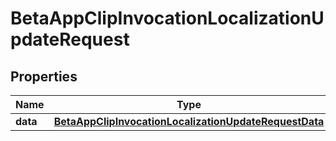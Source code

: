 

# BetaAppClipInvocationLocalizationUpdateRequest


## Properties

| Name | Type | Description | Notes |
|------------ | ------------- | ------------- | -------------|
|**data** | [**BetaAppClipInvocationLocalizationUpdateRequestData**](BetaAppClipInvocationLocalizationUpdateRequestData.md) |  |  |



